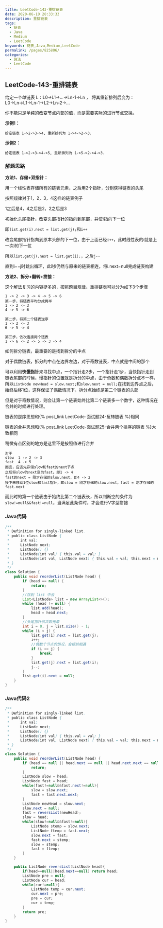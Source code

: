 ```yaml
---
title: LeetCode-143-重排链表
date: 2020-06-10 20:33:33
description: 重排链表
tags: 
  - 链表
  - Java
  - Medium
  - LeetCode
keywords: 链表,Java,Medium,LeetCode
permalink: /pages/825806/
categories: 
  - 算法
  - LeetCode
---
```


## LeetCode-143-重排链表

给定一个单链表 L：L0→L1→…→Ln-1→Ln ，
将其重新排列后变为： L0→Ln→L1→Ln-1→L2→Ln-2→…

你不能只是单纯的改变节点内部的值，而是需要实际的进行节点交换。

 <!--more-->

**示例1：**

```
给定链表 1->2->3->4, 重新排列为 1->4->2->3.
```

**示例2：**

```
给定链表 1->2->3->4->5, 重新排列为 1->5->2->4->3.
```

### 解题思路

**方法1、存储+双指针：**

用一个线性表存储所有的链表元素，之后用2个指针，分别获得链表的头尾

按照规律对于1，2，3，4这样的链表例子

1之后是4，4之后是2，2之后是3

初始化头尾指针，改变头部指针的指向到尾部，并使i指向下一位

即`list.get(i).next = list.get(j);`和`i++`

改变尾部指针指向到原本头部的下一位，由于上面已经`i++`，此时线性表的i就是上一次i的下一位

所以`list.get(j).next = list.get(i);`，之后`j--`

直到i==j时跳出循环，此时i仍然与原来的链表相连，将i.next=null完成链表构建

**方法2、拆分+翻转+拼接：**

这个解法复习的内容挺多的，按照题目规律，重排链表可以分为如下3个步骤

```
1 -> 2 -> 3 -> 4 -> 5 -> 6
第一步，将链表平均分成两半
1 -> 2 -> 3
4 -> 5 -> 6
    
第二步，将第二个链表逆序
1 -> 2 -> 3
6 -> 5 -> 4
    
第三步，依次连接两个链表
1 -> 6 -> 2 -> 5 -> 3 -> 4
```

如何拆分链表，最重要的是找到拆分的中点

对于偶数链表，拆分的中点在边界左边，对于奇数链表，中点就是中间的那个

可以利用**快慢指针**来寻找中点，一个指针走2步，一个指针走1步，当快指针走到链表尾部的时候，慢指针的位置就是拆分的中点，由于奇数和偶数拆分点不一样，所以`ListNode newHead = slow.next;`和`slow.next = null;`在找到边界点之后，始终后移1位，这样保证了偶数情况下，拆分点始终是第二个链表的头部

但是对于奇数情况，则会让第一个链表始终比第二个链表多一个数字，这种情况在合并的时候进行处理。

链表的逆序思想和{% post_link LeetCode-面试题24-反转链表 %}相同

链表的合并思想和{% post_link LeetCode-面试题25-合并两个排序的链表 %}大致相同

稍微有点区别的地方是这里不是按照值进行合并

```
对于
slow  1 -> 2 -> 3
fast  4 -> 5
而言，应该先存储slow和fast的next节点
之后将slow的next变为fast，即1 -> 4
fast的next = 刚才存储的slow.next，即4 -> 2
接下来移动1位slow和fast指针，即slow = 刚才存储的slow.next，fast = 刚才存储的fast.next
```

而此时的第一个链表由于始终比第二个链表长，所以判断空的条件为`slow!=null&&fast!=null`，当满足此条件时，才会进行V字型拼接

### Java代码

```java
/**
 * Definition for singly-linked list.
 * public class ListNode {
 *     int val;
 *     ListNode next;
 *     ListNode() {}
 *     ListNode(int val) { this.val = val; }
 *     ListNode(int val, ListNode next) { this.val = val; this.next = next; }
 * }
 */
class Solution {
    public void reorderList(ListNode head) {
        if (head == null) {
            return;
        }
        //存到 list 中去
        List<ListNode> list = new ArrayList<>();
        while (head != null) {
            list.add(head);
            head = head.next;
        }
        //头尾指针依次取元素
        int i = 0, j = list.size() - 1;
        while (i < j) {
            list.get(i).next = list.get(j);
            i++;
            //偶数个节点的情况，会提前相遇
            if (i == j) {
                break;
            }
            list.get(j).next = list.get(i);
            j--;
        }
        list.get(i).next = null;
    }
}
```

### Java代码2

```java
/**
 * Definition for singly-linked list.
 * public class ListNode {
 *     int val;
 *     ListNode next;
 *     ListNode() {}
 *     ListNode(int val) { this.val = val; }
 *     ListNode(int val, ListNode next) { this.val = val; this.next = next; }
 * }
 */
class Solution {
    public void reorderList(ListNode head) {
        if (head == null || head.next == null || head.next.next == null) {
            return;
        }
        ListNode slow = head;
        ListNode fast = head;
        while(fast!=null&&fast.next!=null){
            slow = slow.next;
            fast = fast.next.next;
        }
        ListNode newHead = slow.next;
        slow.next = null;
        fast = reversList(newHead);
        slow = head;
        while(slow!=null&&fast!=null){
            ListNode stemp = slow.next;
            ListNode ftemp = fast.next;
            slow.next = fast;
            fast.next = stemp;
            slow = stemp;
            fast = ftemp;
        }
    }

    public ListNode reversList(ListNode head){
        if(head==null||head.next==null) return head;
        ListNode pre = null;
        ListNode cur = head;
        while(cur!=null){
            ListNode temp = cur.next;
            cur.next = pre;
            pre = cur;
            cur = temp;
        }
        return pre;
    }
}
```

